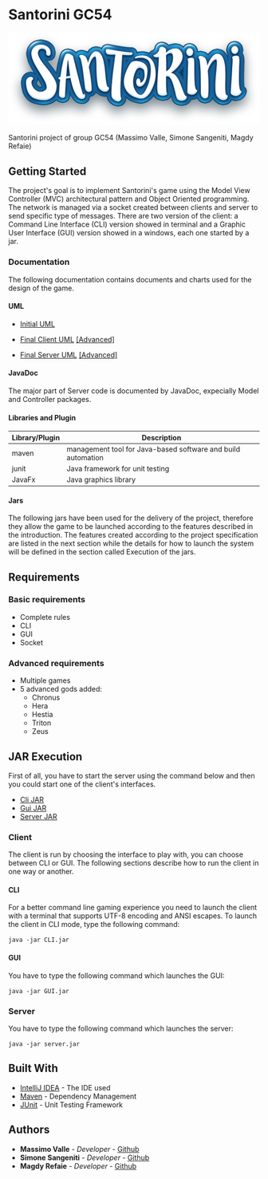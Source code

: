 # Santorini GC54

![alt text](https://github.com/MassimoValle/ing-sw-2020-valle-sangeniti-refaie/blob/MVC_client/src/main/Resources/imgs/santorini-logo.png)

Santorini project of group GC54 (Massimo Valle, Simone Sangeniti, Magdy Refaie)


## Getting Started

The project's goal is to implement Santorini's game using the Model View Controller (MVC) architectural pattern and Object Oriented programming. The network is managed via a socket created between clients and server to send specific type of messages. There are two version of the client: a Command Line Interface (CLI) version showed in terminal and a Graphic User Interface (GUI) version showed in a windows, each one started by a jar.

### Documentation

The following documentation contains documents and charts used for the design of the game.

#### UML


* [Initial UML](https://github.com/MassimoValle/ing-sw-2020-valle-sangeniti-refaie/blob/MVC_client/deliveries/UML/Initial/PNG/UML_Santorini_initial.png)

* [Final Client UML](https://github.com/MassimoValle/ing-sw-2020-valle-sangeniti-refaie/blob/master/deliveries/UML/Final/Client/UML_Client_Summary.png)   [[Advanced]](https://github.com/MassimoValle/ing-sw-2020-valle-sangeniti-refaie/blob/master/deliveries/UML/Final/Client/UML_Client_Detail.png)
* [Final Server UML](https://github.com/MassimoValle/ing-sw-2020-valle-sangeniti-refaie/tree/master/deliveries/UML/Final/Server/UML_Server_Summary.png)   [[Advanced]](https://github.com/MassimoValle/ing-sw-2020-valle-sangeniti-refaie/tree/master/deliveries/UML/Final/Server)

#### JavaDoc
The major part of Server code is documented by JavaDoc, expecially Model and Controller packages.

#### Libraries and Plugin
Library/Plugin | Description |
--- | --- |
maven | management tool for Java-based software and build automation |
junit | Java framework for unit testing |
JavaFx | Java graphics library |


#### Jars
The following jars have been used for the delivery of the project, therefore they allow the game to be launched according to the features described in the introduction. The features created according to the project specification are listed in the next section while the details for how to launch the system will be defined in the section called Execution of the jars.

## Requirements

### Basic requirements

* Complete rules
* CLI
* GUI
* Socket

### Advanced requirements

* Multiple games
* 5 advanced gods added:
     * Chronus
     * Hera
     * Hestia
     * Triton
     * Zeus


## JAR Execution

First of all, you have to start the server using the command below and then you could start one of the client's interfaces.


* [Cli JAR](https://github.com/MassimoValle/ing-sw-2020-valle-sangeniti-refaie/tree/master/deliveries/CLI-jar)
* [Gui JAR](https://github.com/MassimoValle/ing-sw-2020-valle-sangeniti-refaie/tree/master/deliveries/GUI-jar)
* [Server JAR](https://github.com/MassimoValle/ing-sw-2020-valle-sangeniti-refaie/tree/master/deliveries/SERVER-jar)

### Client

The client is run by choosing the interface to play with, you can choose between CLI or GUI. The following sections describe how to run the client in one way or another.

#### CLI
For a better command line gaming experience you need to launch the client with a terminal that supports UTF-8 encoding and ANSI escapes. To launch the client in CLI mode, type the following command:

```
java -jar CLI.jar
```

#### GUI
You have to type the following command which launches the GUI:

```
java -jar GUI.jar
```

### Server

You have to type the following command which launches the server:

```
java -jar server.jar
```


## Built With

* [IntelliJ IDEA](https://www.jetbrains.com/idea/) - The IDE used
* [Maven](https://maven.apache.org/) - Dependency Management
* [JUnit](https://junit.org/junit5/) - Unit Testing Framework


## Authors

* **Massimo Valle** - *Developer* - [Github](https://github.com/MassimoValle)
* **Simone Sangeniti** - *Developer* - [Github](https://github.com/Sn4k3ss)
* **Magdy Refaie** - *Developer* - [Github](https://github.com/magfly)
